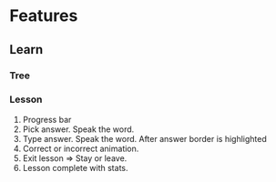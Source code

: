 # Features

## Learn

### Tree

### Lesson

1. Progress bar
1. Pick answer. Speak the word.
1. Type answer. Speak the word. After answer border is highlighted
1. Correct or incorrect animation.
1. Exit lesson => Stay or leave.
1. Lesson complete with stats.

